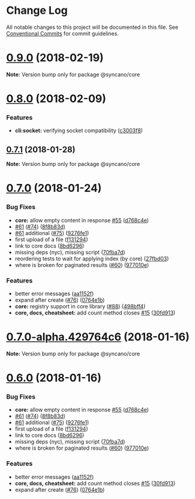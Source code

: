 # Change Log

All notable changes to this project will be documented in this file.
See [Conventional Commits](https://conventionalcommits.org) for commit guidelines.

<a name="0.9.0"></a>
# [0.9.0](https://github.com/Syncano/syncano-node/compare/v0.8.0...v0.9.0) (2018-02-19)




**Note:** Version bump only for package @syncano/core

<a name="0.8.0"></a>
# [0.8.0](https://github.com/Syncano/syncano-node/compare/v0.7.1...v0.8.0) (2018-02-09)


### Features

* **cli:socket:** verifying socket compatibility ([c3003f8](https://github.com/Syncano/syncano-node/commit/c3003f8))




<a name="0.7.1"></a>
## [0.7.1](https://github.com/Syncano/syncano-server-js/compare/v0.7.0...v0.7.1) (2018-01-28)




**Note:** Version bump only for package @syncano/core

<a name="0.7.0"></a>
# [0.7.0](https://github.com/Syncano/syncano-server-js/compare/v0.4.2...v0.7.0) (2018-01-24)


### Bug Fixes

* **core:** allow empty content in response [#55](https://github.com/Syncano/syncano-server-js/issues/55) ([d768c4e](https://github.com/Syncano/syncano-server-js/commit/d768c4e))
* [#61](https://github.com/Syncano/syncano-server-js/issues/61) ([#74](https://github.com/Syncano/syncano-server-js/issues/74)) ([8f8b83d](https://github.com/Syncano/syncano-server-js/commit/8f8b83d))
* [#61](https://github.com/Syncano/syncano-server-js/issues/61) additional ([#75](https://github.com/Syncano/syncano-server-js/issues/75)) ([9276fe1](https://github.com/Syncano/syncano-server-js/commit/9276fe1))
* first upload of a file ([f131294](https://github.com/Syncano/syncano-server-js/commit/f131294))
* link to core docs ([8bd6296](https://github.com/Syncano/syncano-server-js/commit/8bd6296))
* missing deps (nyc), missing script ([70fba7d](https://github.com/Syncano/syncano-server-js/commit/70fba7d))
* reordering tests to wait for applying index (by core) ([27fbd03](https://github.com/Syncano/syncano-server-js/commit/27fbd03))
* where is broken for paginated results ([#60](https://github.com/Syncano/syncano-server-js/issues/60)) ([977010e](https://github.com/Syncano/syncano-server-js/commit/977010e))


### Features

* better error messages ([aa1152f](https://github.com/Syncano/syncano-server-js/commit/aa1152f))
* expand after create ([#76](https://github.com/Syncano/syncano-server-js/issues/76)) ([0764e1b](https://github.com/Syncano/syncano-server-js/commit/0764e1b))
* **core:** registry support in core library ([#88](https://github.com/Syncano/syncano-server-js/issues/88)) ([498bff4](https://github.com/Syncano/syncano-server-js/commit/498bff4))
* **core, docs, cheatsheet:** add count method closes [#15](https://github.com/Syncano/syncano-server-js/issues/15) ([30fd913](https://github.com/Syncano/syncano-server-js/commit/30fd913))




<a name="0.7.0-alpha.429764c6"></a>
# [0.7.0-alpha.429764c6](https://github.com/Syncano/syncano-server-js/compare/v0.6.0...v0.7.0-alpha.429764c6) (2018-01-16)




**Note:** Version bump only for package @syncano/core

<a name="0.6.0"></a>
# [0.6.0](https://github.com/Syncano/syncano-server-js/compare/v0.4.2...v0.6.0) (2018-01-16)


### Bug Fixes

* **core:** allow empty content in response [#55](https://github.com/Syncano/syncano-server-js/issues/55) ([d768c4e](https://github.com/Syncano/syncano-server-js/commit/d768c4e))
* [#61](https://github.com/Syncano/syncano-server-js/issues/61) ([#74](https://github.com/Syncano/syncano-server-js/issues/74)) ([8f8b83d](https://github.com/Syncano/syncano-server-js/commit/8f8b83d))
* [#61](https://github.com/Syncano/syncano-server-js/issues/61) additional ([#75](https://github.com/Syncano/syncano-server-js/issues/75)) ([9276fe1](https://github.com/Syncano/syncano-server-js/commit/9276fe1))
* first upload of a file ([f131294](https://github.com/Syncano/syncano-server-js/commit/f131294))
* link to core docs ([8bd6296](https://github.com/Syncano/syncano-server-js/commit/8bd6296))
* missing deps (nyc), missing script ([70fba7d](https://github.com/Syncano/syncano-server-js/commit/70fba7d))
* where is broken for paginated results ([#60](https://github.com/Syncano/syncano-server-js/issues/60)) ([977010e](https://github.com/Syncano/syncano-server-js/commit/977010e))


### Features

* better error messages ([aa1152f](https://github.com/Syncano/syncano-server-js/commit/aa1152f))
* **core, docs, cheatsheet:** add count method closes [#15](https://github.com/Syncano/syncano-server-js/issues/15) ([30fd913](https://github.com/Syncano/syncano-server-js/commit/30fd913))
* expand after create ([#76](https://github.com/Syncano/syncano-server-js/issues/76)) ([0764e1b](https://github.com/Syncano/syncano-server-js/commit/0764e1b))
